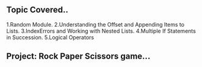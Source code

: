 ## Topic Covered..

1.Random Module.
2.Understanding the Offset and Appending Items to Lists.
3.IndexErrors and Working with Nested Lists.
4.Multiple If Statements in Succession.
5.Logical Operators

## Project: Rock Paper Scissors game...
